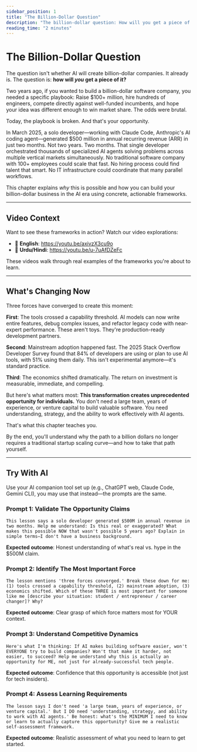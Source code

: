 ```yaml
---
sidebar_position: 1
title: "The Billion-Dollar Question"
description: "The billion-dollar question: How will you get a piece of the AI opportunity?"
reading_time: "2 minutes"
---
```


# The Billion-Dollar Question

The question isn't whether AI will create billion-dollar companies. It already is. The question is: **how will *you* get a piece of it?**

Two years ago, if you wanted to build a billion-dollar software company, you needed a specific playbook: Raise $100+ million, hire hundreds of engineers, compete directly against well-funded incumbents, and hope your idea was different enough to win market share. The odds were brutal.

Today, the playbook is broken. And that's your opportunity.

In March 2025, a solo developer—working with Claude Code, Anthropic's AI coding agent—generated $500 million in annual recurring revenue (ARR) in just two months. Not two years. Two months. That single developer orchestrated thousands of specialized AI agents solving problems across multiple vertical markets simultaneously. No traditional software company with 100+ employees could scale that fast. No hiring process could find talent that smart. No IT infrastructure could coordinate that many parallel workflows.

This chapter explains *why* this is possible and how you can build your billion-dollar business in the AI era using concrete, actionable frameworks.

---

## Video Context

Want to see these frameworks in action? Watch our video explorations:
- 🎥 **English**: https://youtu.be/axivzX3cu9o
- 🎥 **Urdu/Hindi**: https://youtu.be/u-7uAfDZeFc

These videos walk through real examples of the frameworks you're about to learn.

---

## What's Changing Now

Three forces have converged to create this moment:

**First**: The tools crossed a capability threshold. AI models can now write entire features, debug complex issues, and refactor legacy code with near-expert performance. These aren't toys. They're production-ready development partners.

**Second**: Mainstream adoption happened fast. The 2025 Stack Overflow Developer Survey found that 84% of developers are using or plan to use AI tools, with 51% using them daily. This isn't experimental anymore—it's standard practice.

**Third**: The economics shifted dramatically. The return on investment is measurable, immediate, and compelling.

But here's what matters most: **This transformation creates unprecedented opportunity for individuals.** You don't need a large team, years of experience, or venture capital to build valuable software. You need understanding, strategy, and the ability to work effectively with AI agents.

That's what this chapter teaches you.

By the end, you'll understand why the path to a billion dollars no longer requires a traditional startup scaling curve—and how to take that path yourself.

---

## Try With AI

Use your AI companion tool set up (e.g., ChatGPT web, Claude Code, Gemini CLI), you may use that instead—the prompts are the same.

### Prompt 1: Validate The Opportunity Claims
```
This lesson says a solo developer generated $500M in annual revenue in two months. Help me understand: Is this real or exaggerated? What makes this possible NOW that wasn't possible 5 years ago? Explain in simple terms—I don't have a business background.
```

**Expected outcome**: Honest understanding of what's real vs. hype in the $500M claim.

### Prompt 2: Identify The Most Important Force
```
The lesson mentions 'three forces converged.' Break these down for me: (1) tools crossed a capability threshold, (2) mainstream adoption, (3) economics shifted. Which of these THREE is most important for someone like me [describe your situation: student / entrepreneur / career changer]? Why?
```

**Expected outcome**: Clear grasp of which force matters most for YOUR context.

### Prompt 3: Understand Competitive Dynamics
```
Here's what I'm thinking: If AI makes building software easier, won't EVERYONE try to build companies? Won't that make it harder, not easier, to succeed? Help me understand why this is actually an opportunity for ME, not just for already-successful tech people.
```

**Expected outcome**: Confidence that this opportunity is accessible (not just for tech insiders).

### Prompt 4: Assess Learning Requirements
```
The lesson says I don't need 'a large team, years of experience, or venture capital.' But I DO need 'understanding, strategy, and ability to work with AI agents.' Be honest: what's the MINIMUM I need to know or learn to actually capture this opportunity? Give me a realistic self-assessment framework.
```

**Expected outcome**: Realistic assessment of what you need to learn to get started.





